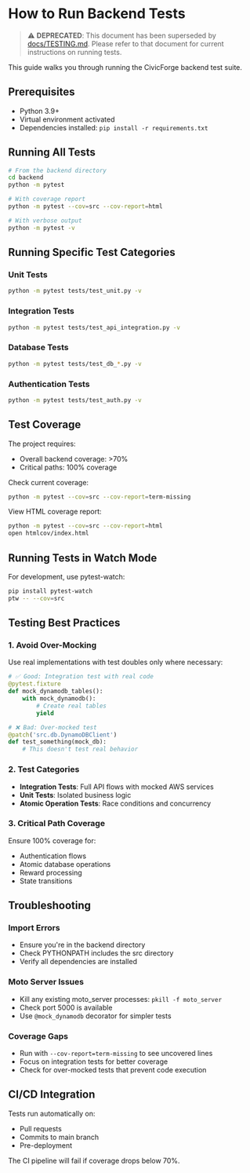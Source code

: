 # How to Run Backend Tests

> ⚠️ **DEPRECATED**: This document has been superseded by [docs/TESTING.md](/docs/TESTING.md). Please refer to that document for current instructions on running tests.

This guide walks you through running the CivicForge backend test suite.

## Prerequisites

- Python 3.9+
- Virtual environment activated
- Dependencies installed: `pip install -r requirements.txt`

## Running All Tests

```bash
# From the backend directory
cd backend
python -m pytest

# With coverage report
python -m pytest --cov=src --cov-report=html

# With verbose output
python -m pytest -v
```

## Running Specific Test Categories

### Unit Tests
```bash
python -m pytest tests/test_unit.py -v
```

### Integration Tests
```bash
python -m pytest tests/test_api_integration.py -v
```

### Database Tests
```bash
python -m pytest tests/test_db_*.py -v
```

### Authentication Tests
```bash
python -m pytest tests/test_auth.py -v
```

## Test Coverage

The project requires:
- Overall backend coverage: >70%
- Critical paths: 100% coverage

Check current coverage:
```bash
python -m pytest --cov=src --cov-report=term-missing
```

View HTML coverage report:
```bash
python -m pytest --cov=src --cov-report=html
open htmlcov/index.html
```

## Running Tests in Watch Mode

For development, use pytest-watch:
```bash
pip install pytest-watch
ptw -- --cov=src
```

## Testing Best Practices

### 1. Avoid Over-Mocking
Use real implementations with test doubles only where necessary:

```python
# ✅ Good: Integration test with real code
@pytest.fixture
def mock_dynamodb_tables():
    with mock_dynamodb():
        # Create real tables
        yield

# ❌ Bad: Over-mocked test
@patch('src.db.DynamoDBClient')
def test_something(mock_db):
    # This doesn't test real behavior
```

### 2. Test Categories

- **Integration Tests**: Full API flows with mocked AWS services
- **Unit Tests**: Isolated business logic
- **Atomic Operation Tests**: Race conditions and concurrency

### 3. Critical Path Coverage

Ensure 100% coverage for:
- Authentication flows
- Atomic database operations
- Reward processing
- State transitions

## Troubleshooting

### Import Errors
- Ensure you're in the backend directory
- Check PYTHONPATH includes the src directory
- Verify all dependencies are installed

### Moto Server Issues
- Kill any existing moto_server processes: `pkill -f moto_server`
- Check port 5000 is available
- Use `@mock_dynamodb` decorator for simpler tests

### Coverage Gaps
- Run with `--cov-report=term-missing` to see uncovered lines
- Focus on integration tests for better coverage
- Check for over-mocked tests that prevent code execution

## CI/CD Integration

Tests run automatically on:
- Pull requests
- Commits to main branch
- Pre-deployment

The CI pipeline will fail if coverage drops below 70%.